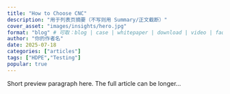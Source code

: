 ```yaml
---
title: "How to Choose CNC"
description: "用于列表页摘要（不写则用 Summary/正文截断）"
cover_asset: "images/insights/hero.jpg"
format: "blog" # 可取：blog | case | whitepaper | download | video | faq
author: "你的作者名"
date: 2025-07-18
categories: ["articles"]  
tags: ["HDPE","Testing"]  
popular: true 
---
```


Short preview paragraph here. The full article can be longer...
